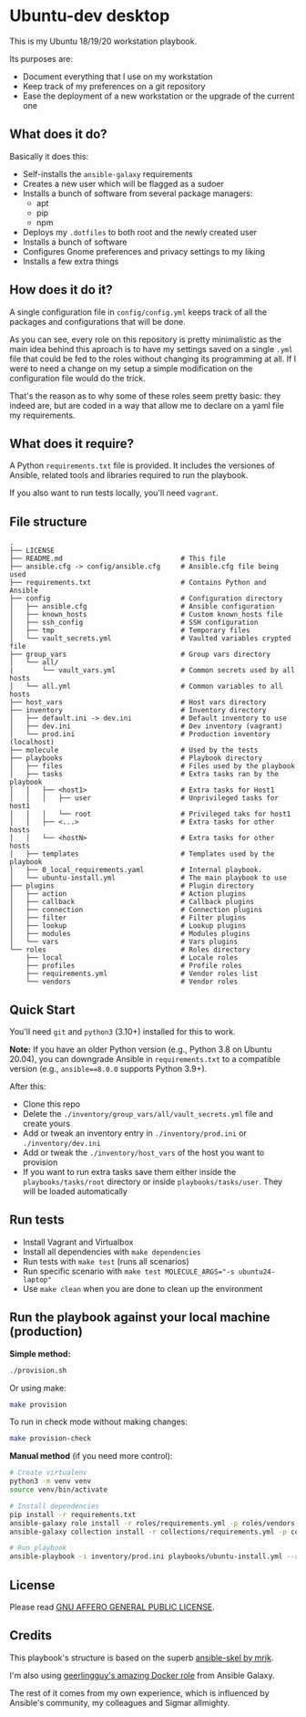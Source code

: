 # Ubuntu-dev desktop

This is my Ubuntu 18/19/20 workstation playbook.

Its purposes are:

- Document everything that I use on my workstation
- Keep track of my preferences on a git repository
- Ease the deployment of a new workstation or the upgrade of the current one

## What does it do?

Basically it does this:

- Self-installs the `ansible-galaxy` requirements
- Creates a new user which will be flagged as a sudoer
- Installs a bunch of software from several package managers:
    - apt
    - pip
    - npm
- Deploys my `.dotfiles` to both root and the newly created user
- Installs a bunch of software
- Configures Gnome preferences and privacy settings to my liking
- Installs a few extra things

## How does it do it?

A single configuration file in `config/config.yml` keeps track of all the packages and configurations that will be done.

As you can see, every role on this repository is pretty minimalistic as the main idea behind this aproach is to have my settings saved on a single `.yml` file that could be fed to the roles without changing its programming at all. If I were to need a change on my setup a simple modification on the configuration file would do the trick.

That's the reason as to why some of these roles seem pretty basic: they indeed are, but are coded in a way that allow me to declare on a yaml file my requirements.

## What does it require?

A Python `requirements.txt` file is provided. It includes the versiones of Ansible, related tools and libraries required to run the playbook.

If you also want to run tests locally, you'll need `vagrant`.

## File structure

```
.
├── LICENSE
├── README.md                             # This file
├── ansible.cfg -> config/ansible.cfg     # Ansible.cfg file being used
├── requirements.txt                      # Contains Python and Ansible
├── config                                # Configuration directory
│   ├── ansible.cfg                       # Ansible configuration
│   ├── known_hosts                       # Custom known_hosts file
│   ├── ssh_config                        # SSH configuration
│   ├── tmp                               # Temporary files
│   └── vault_secrets.yml                 # Vaulted variables crypted file
├── group_vars                            # Group vars directory
│   └── all/
|       └── vault_vars.yml                # Common secrets used by all hosts
│   └── all.yml                           # Common variables to all hosts
├── host_vars                             # Host vars directory
├── inventory                             # Inventory directory
│   ├── default.ini -> dev.ini            # Default inventory to use
│   ├── dev.ini                           # Dev inventory (vagrant)
│   └── prod.ini                          # Production inventory (localhost)
├── molecule                              # Used by the tests
├── playbooks                             # Playbook directory
│   ├── files                             # Files used by the playbook
│   ├── tasks                             # Extra tasks ran by the playbook
│   │   ├── <host1>                       # Extra tasks for Host1
│   │   │   ├── user                      # Unprivileged tasks for host1
│   │   │   └── root                      # Privileged taks for host1
│   │   ├── <...>                         # Extra tasks for other hosts
│   │   └── <hostN>                       # Extra tasks for other hosts
│   ├── templates                         # Templates used by the playbook
│   ├── 0_local_requirements.yaml         # Internal playbook.
│   └── ubuntu-install.yml                # The main playbook to use
├── plugins                               # Plugin directory
│   ├── action                            # Action plugins
│   ├── callback                          # Callback plugins
│   ├── connection                        # Connection plugins
│   ├── filter                            # Filter plugins
│   ├── lookup                            # Lookup plugins
│   ├── modules                           # Modules plugins
│   └── vars                              # Vars plugins
└── roles                                 # Roles directory
    ├── local                             # Locale roles
    ├── profiles                          # Profile roles
    ├── requirements.yml                  # Vendor roles list
    └── vendors                           # Vendor roles
```

## Quick Start

You'll need `git` and `python3` (3.10+) installed for this to work.

**Note:** If you have an older Python version (e.g., Python 3.8 on Ubuntu 20.04), you can downgrade Ansible in `requirements.txt` to a compatible version (e.g., `ansible==8.0.0` supports Python 3.9+).

After this:

- Clone this repo
- Delete the `./inventory/group_vars/all/vault_secrets.yml` file and create yours
- Add or tweak an inventory entry in `./inventory/prod.ini` or `./inventory/dev.ini`
- Add or tweak the `./inventory/host_vars` of the host you want to provision
- If you want to run extra tasks save them either inside the `playbooks/tasks/root` directory or inside `playbooks/tasks/user`. They will be loaded automatically

## Run tests

- Install Vagrant and Virtualbox
- Install all dependencies with `make dependencies`
- Run tests with `make test` (runs all scenarios)
- Run specific scenario with `make test MOLECULE_ARGS="-s ubuntu24-laptop"`
- Use `make clean` when you are done to clean up the environment

## Run the playbook against your local machine (production)

**Simple method:**
```bash
./provision.sh
```

Or using make:
```bash
make provision
```

To run in check mode without making changes:
```bash
make provision-check
```

**Manual method** (if you need more control):
```bash
# Create virtualenv
python3 -m venv venv
source venv/bin/activate

# Install dependencies
pip install -r requirements.txt
ansible-galaxy role install -r roles/requirements.yml -p roles/vendors
ansible-galaxy collection install -r collections/requirements.yml -p collections/vendors

# Run playbook
ansible-playbook -i inventory/prod.ini playbooks/ubuntu-install.yml --ask-become-pass
```

## License

Please read [GNU AFFERO GENERAL PUBLIC LICENSE](LICENSE).

## Credits

This playbook's structure is based on the superb [ansible-skel by mrjk](https://github.com/mrjk/ansible-skel).

I'm also using [geerlingguy's amazing Docker role](https://github.com/geerlingguy/ansible-role-docker) from Ansible Galaxy.

The rest of it comes from my own experience, which is influenced by Ansible's community, my colleagues and Sigmar allmighty.
